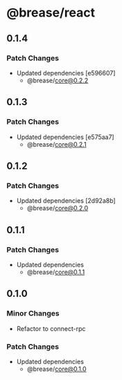 # @brease/react

## 0.1.4

### Patch Changes

- Updated dependencies [e596607]
  - @brease/core@0.2.2

## 0.1.3

### Patch Changes

- Updated dependencies [e575aa7]
  - @brease/core@0.2.1

## 0.1.2

### Patch Changes

- Updated dependencies [2d92a8b]
  - @brease/core@0.2.0

## 0.1.1

### Patch Changes

- Updated dependencies
  - @brease/core@0.1.1

## 0.1.0

### Minor Changes

- Refactor to connect-rpc

### Patch Changes

- Updated dependencies
  - @brease/core@0.1.0
